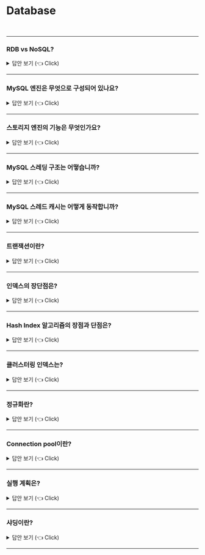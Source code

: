 # Database
<br>

-----------------------
### RDB vs NoSQL?

<details>
   <summary> 답안 보기 (👈 Click)</summary>
<br />

+ RDB
    - RDB는 테이블 형식의 고정된 스키마를 제공합니다. 
    - RDB는 테이블 간 Join문을 제공합니다.
    - RDB는 트랜잭션 기능을 제공합니다.
    - RDB는 엄격한 Schama로 데이터 중복이 없기 때문에 update가 많은 경우에 유리합니다. 
    - RDB는 Scale-up에 유리합니다. 

+ NoSQL
    - NoSQL은 다양한 형식으로 저장됩니다.(ex) Key-value, Graph-based, Column-based 등)
    - NoSQL은 일반적으로 Join문을 제공하지 않습니다. 
    - NoSQL은 일반적으로 트랜잭션 기능을 제공하지 않습니다. 
    - NoSQL은 빠른 읽기 성능을 가지고 있으므로, 일반적으로 많은 데이터를 읽는 서비스에 유리합니다. 
    - NoSQL은 Scale-out에 유리합니다. 

</details>

-----------------------

### MySQL 엔진은 무엇으로 구성되어 있나요?

<details>
   <summary> 답안 보기 (👈 Click)</summary>
<br />

+ MySQL 엔진은 클라이언트로부터의 접속 및 쿼리 요청을 처리하는 커넥션 핸들러, <br> 
  SQL 파서 및 전처리기,<br>
  쿼리의 최적화된 실행을 위한 옵티마이저가 중심을 이룹니다. 

</details>

-----------------------

### 스토리지 엔진의 기능은 무엇인가요?

<details>
   <summary> 답안 보기 (👈 Click)</summary>
<br />

+ 스토리지 엔진은 실제 데이터를 디스크 스토리지에 저장하거나, <br>
  디스크 스토리지로부터 데이터를 읽어오는 부분을 전담합니다. <br>
  MySQL 서버에서 MySQL 엔진은 하나지만, 스토리지 엔진은 여러 개를 동시에 사용할 수 있습니다. <br> 
  각 스토리지 엔진은 성능 향상을 위해 InnoDB 버퍼 풀(InnoDB 스토리지 엔진), 키 캐시(MyISAM 스토리지 엔진) <br>
  과 같은 기능을 내장하고 있습니다.  
   

</details>

-----------------------


### MySQL 스레딩 구조는 어떻습니까?

<details>
   <summary> 답안 보기 (👈 Click)</summary>
<br />

+ MySQL 서버는 프로세스 기반이 아니라 스레드 기반으로 동작하며, <br>
  크게 포그라운드(Foreground) 스레드와 백그라운드(Background) 스레드로 구분할 수 있습니다. <br>
  백그라운드 스레드의 개수는 MySQL 서버의 설정 내용에 따라 가변적일 수 있습니다. <br> 
  포그라운드 스레드는 최소한 MySQL 서버에 접속된 클라이언트의 수만큼 존재하며, <br>
  주로 각 클라이언트 사용자가 요청하는 쿼리 문장을 처리합니다. <br> 
   
</details>

-----------------------

### MySQL 스레드 캐시는 어떻게 동작합니까?

<details>
   <summary> 답안 보기 (👈 Click)</summary>
<br />

+ 클라이언트사용자가 작업을 마치고, 커넥션을 종료하면 해당 커넥션을 담당하던 스레드는<br>
  다시 스레드 캐시(Thread Cache)로 되돌아갑니다.<br>
  이 때, 이미 스레드 캐시에 일정 개수 이상의 대기 중인 스레드가 있으면, <br>
  스레드 캐시에 넣지 않고 스레드를 종료시켜 일정 개수의 스레드만 스레드 캐시에 존재하게 합니다.<br>
  이 때, 스레드 캐시에 유지할 수 있는 최대 스레드 개수는 thread_cache_size 시스템 변수로 설정합니다. 
   
</details>

-----------------------

### 트랜잭션이란?

<details>
   <summary> 답안 보기 (👈 Click)</summary>
<br />

+ 

</details>

-----------------------

### 인덱스의 장단점은?

<details>
   <summary> 답안 보기 (👈 Click)</summary>
<br />

+ 장점
    - 인덱스는 일종의 색인으로서, 매우 빠른 검색을 가능하게 한다는 점이 장점입니다. 

+ 단점
    - 인덱스는 데이터를 업데이트하거나 삭제할 때, 매번 정렬을 해줘야 하므로,
      업데이트 및 삭제의 성능은 떨어질 수 있다는 단점이 있습니다. 

</details>

-----------------------
### Hash Index 알고리즘의 장점과 단점은?

<details>
   <summary> 답안 보기 (👈 Click)</summary>
<br />

-----------------------
+ 장점
    - Hash Index 알고리즘은 해시 값을 인덱싱하므로, 매우 빠른 검색을 지원합니다.  
+ 단점
    - 값을 변형하여 저장하므로, 전방(Prefix) 검색과 같은 것에 사용이 불가능합니다.
</details>

-----------------------

### 클러스터링 인덱스는?

<details>
   <summary> 답안 보기 (👈 Click)</summary>
<br />

+ 프라이머리 키 값이 비슷한 레코드끼리 묶어서 저장하는 것을 클러스터링 인덱스라고 표현합니다. <br>
  즉, 프라이머리 키 값에 의해 레코드의 저장 위치가 결정되며, 프라이머리 키 값이 변경된다면 <br>
  그 레코드의 물리적인 저장 위치도 바뀌어야 합니다. <br>
  클러스터링 인덱스는 테이블의 프라이머리 키에 대해서만 적용되는 내용이며, <br> 
  주로 비슷한 값들을 동시에 조회하는 경우가 많다는 점에 착안한 것입니다. <br>
</details>

-----------------------
### 정규화란?

<details>
   <summary> 답안 보기 (👈 Click)</summary>
<br />

+ 정규화란 하나의 릴레이션에 하나의 의미만 존재할 수 있도록 릴레이션을 분해해 나가는 과정을 의미합니다. <br> 
  반면, 비정규형은 하나의 튜플에서 속성을 입력되는 도메인 값으로 여러 개의 값이 들어와서, 원자성을 갖지 못하는 경우를 의미합니다. <br>
  제1 정규화란 원자값이 아닌 도메인을 분해하여 어떤 릴레이션 R에 속한 모든 도메인이 원자값으로만 설계하는 것을 의미합니다. <br> 
   
  제2 정규형은 어떤 릴레이션 R이 제1정규화에 속하고, 기본키에 속하지 않는 모든 속성이 기본키에 완전 함수적 종속이면 충족하는 정규화 <br> 
   
  제3 정규형은 어떤 릴레이션 R이 제2정규화에 속하고, 기본키에 속하지 않는 모든 속성이 기본키에 이행적 함수 종속이 아닌 상태의 관계 <br>  
</details>

-----------------------

### Connection pool이란?

<details>
   <summary> 답안 보기 (👈 Click)</summary>
<br />

+ 애플리케이션의 스레드에서 데이터베이스에 접근하기 위해 Connection이 필요함 <br>
  데이터베이스와 Connection 객체들을 미리 생성해 Pool에 저장해 두었다가, 클라이언트의 요청이 들어올때마다 <br>
  사용/반환하는 방식을 의미합니다.
   
  Connection Pool의 데이터베이스 접근 과정은 다음과 같습니다. <br>
  (1) 웹 컨테이너가 실행되면 데이터베이스와 연결된 Connection 객체들을 미리 생성해 Pool에 저장 <br>
  (2) 클라이언트 요청 시 Pool에서 Connection 객체를 가져와 데이터베이스 접근 
  (3) 요청 처리가 끝나면 사용된 Connection 객체를 다시 Pool에 반환
   
  Connection Pool의 장점은 다음과 같습니다.
  (1) 매 연결마다 Connection 객체를 생성/제거하는 비용이 감소합니다. 
  (2) 미리 생성된 Connection 객체를 사용하믈모 데이터베이스 접근 시간을 단축합니다. 
  (3) Connection 수를 제한해 부하를 조정할 수 있습니다. 
   
  Connection Pool의 단점은 다음과 같습니다. 
  (1) Connection 또한 객체이므로 메모리를 차지합니다. 
  (2) Connection 개수를 잘못 설정할 경우, 쓸모없는 Connection이 발생할 수 있습니다. 
   
  Connection이 부족할 경우 
  (1) 모든 Connection이 요청을 처리 중일 때, 해당 클라이언트의 요청을 대기 상태로 전환합니다.
  (2) Pool에 Connection 객체가 반환되면 순차적으로 요청을 처리합니다.  
</details>

-----------------------

### 실행 계획은?

<details>
   <summary> 답안 보기 (👈 Click)</summary> (작성중)
<br />

+ 
</details>

-----------------------

### 샤딩이란?

<details>
   <summary> 답안 보기 (👈 Click)</summary> (작성중)
<br />
+ https://aws.amazon.com/ko/what-is/database-sharding/
+ 데이터베이스 샤딩은 대규모 데이터베이스를 여러 머신에 저장하는 프로세스입니다. <br>
  단일 머신 또는 데이터베이스 서버는 제한된 양의 데이터만 저장하고 처리할 수 있습니다. <br> 
  데이터베이스 샤딩은 데이터를 샤드라고 하는 더 작은 정크로 분할하고, <br>
  여러 데이터베이스 서버에 저장함으로써 이러한 한계를 극복합니다.<br> 
  모든 데이터베이스 서버의 기본 기술은 일반적으로 동일하며 함께 작동하여 데이터를 저장하고 처리합니다. <br>
    
+ 애플리케이션이 성장함에 따라 애플리케이션 사용자 수와 애플리케이션에 저장되는 데이터의 양도 시간이 갈수록 증가합니다. <br> 
  데이터 볼륨이 너무 커지고 애플리케이션을 사용하여 동시에 정보를 읽거나 저장하려고 하는 사용자가 너무 많아지면 <br>
  데이터베이스에서 병목 현상이 발생합니다. <br> 
  이로 인해 애플리케이션 속도가 느려지고, 고객 경험에 영향을 미치게 됩니다. <br>
  이에 대한 솔루션의 하나로, 여러 샤드에서 더 작은 데이터 세트를 병렬로 처리하는 데이터베이스 샤딩을 사용하면 이 문제를 해결할 수 있습니다. <br> 
   
+ 데이터베이스 샤딩의 이점은 다음과 같습니다. 
  (1) 응답 시간 개선
  - 대규모의 단일 데이터베이스에서는 데이터를 검색하는데 시간이 더 오래 걸립니다. <br> 
    데이터베이스 관리 시스템은 올바른 데이터를 찾기 위해 여러 행을 검색해야 합니다. <br> 
    그에 비해 데이터 샤드는 전체 데이터베이보다 행 수가 적습니다. <br> 
    따라서 샤딩된 데이터베이스에서는 특정 정보를 검색하거나 쿼리를 실행하는데 걸리는 시간이 단축됩니다. <br>
   
  (2) 전체 서비스 중단 방지 
  - 데이터베이스를 호스팅하는 컴퓨터에서 장애가 발생하면 데이터베이스를 사용하는 어플리케이션에서도 오류가 발생합니다. <br> 
    데이터베이스 샤딩은 데이터베이스의 일부를 다른 컴퓨터에 배포함으로써 이 같은 문제를 방지합니다. <br>
    컴퓨터 중 하나에서 장애가 발생하더라도 정상 작동하는 다른 샤드를 사용하여 작동할 수 있으므로 애플리케이션이 중단되지 않습니다.<br> 
    즉, 샤드 중 하나를 사용할 수 없게 되더라도 대체 샤드에서 데이터에 액세스하고 복원할 수 있습니다. <br> 
     
  (3) 효율적인 크기 조정 
  - 데이터베이스가 확장되면 더 많은 컴퓨팅 리소스를 소비하고, 결국 스토리지의 최대 용량에 도달하게 됩니다. <br>
    이 경우 조직은 데이터베이스 샤딩을 사용하여 더 많은 컴퓨팅 리소스를 추가함으로써 데이터베이스의 확장을 지원할 수 있습니다. <br> 
    유지 관리를 위해 애플리케이션을 종료하지 않고도 런타임에 새 샤드를 추가할 수 있습니다.  
   
</details>

-----------------------

